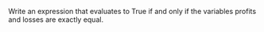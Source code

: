 Write an expression that evaluates to True if and only if the variables profits and losses are exactly equal.
